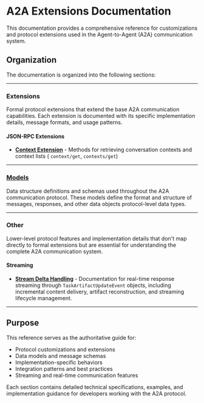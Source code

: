 # A2A Extensions Documentation

This documentation provides a comprehensive reference for customizations and protocol extensions used in the
Agent-to-Agent (A2A) communication system.

## Organization

The documentation is organized into the following sections:

___

### Extensions

Formal protocol extensions that extend the base A2A communication capabilities. Each extension is documented with its
specific implementation details, message formats, and usage patterns.

#### JSON-RPC Extensions

- **[Context Extension](./json_rpc/context.md)** - Methods for retrieving conversation contexts and context lists (
  `context/get`, `contexts/get`)

___

### [Models](./models.md)

Data structure definitions and schemas used throughout the A2A communication protocol. These models define the format
and structure of messages, responses, and other data objects protocol-level data types.

___

### Other

Lower-level protocol features and implementation details that don't map directly to formal extensions but are essential
for understanding the complete A2A communication system.

#### Streaming

- **[Stream Delta Handling](./other/stream-delta-handling.md)** - Documentation for real-time response streaming through
  `TaskArtifactUpdateEvent` objects, including incremental content delivery, artifact reconstruction, and streaming
  lifecycle management.

___

## Purpose

This reference serves as the authoritative guide for:

- Protocol customizations and extensions
- Data models and message schemas
- Implementation-specific behaviors
- Integration patterns and best practices
- Streaming and real-time communication features

Each section contains detailed technical specifications, examples, and implementation guidance for developers working
with the A2A protocol.